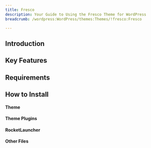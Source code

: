 ```yaml
---
title: Fresco
description: Your Guide to Using the Fresco Theme for WordPress
breadcrumb: /wordpress:WordPress/themes:Themes/!fresco:Fresco

---
```


Introduction
-----

Key Features
-----

Requirements
-----

How to Install
-----

#### Theme

#### Theme Plugins

#### RocketLauncher

#### Other Files